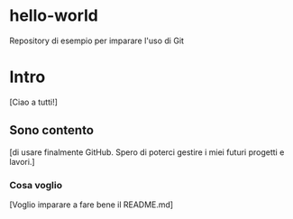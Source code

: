 # hello-world
Repository di esempio per imparare l'uso di Git

# Intro
[Ciao a tutti!]
 
## Sono contento
[di usare finalmente GitHub. Spero di poterci gestire i miei futuri progetti e lavori.]

### Cosa voglio
[Voglio imparare a fare bene il README.md]
